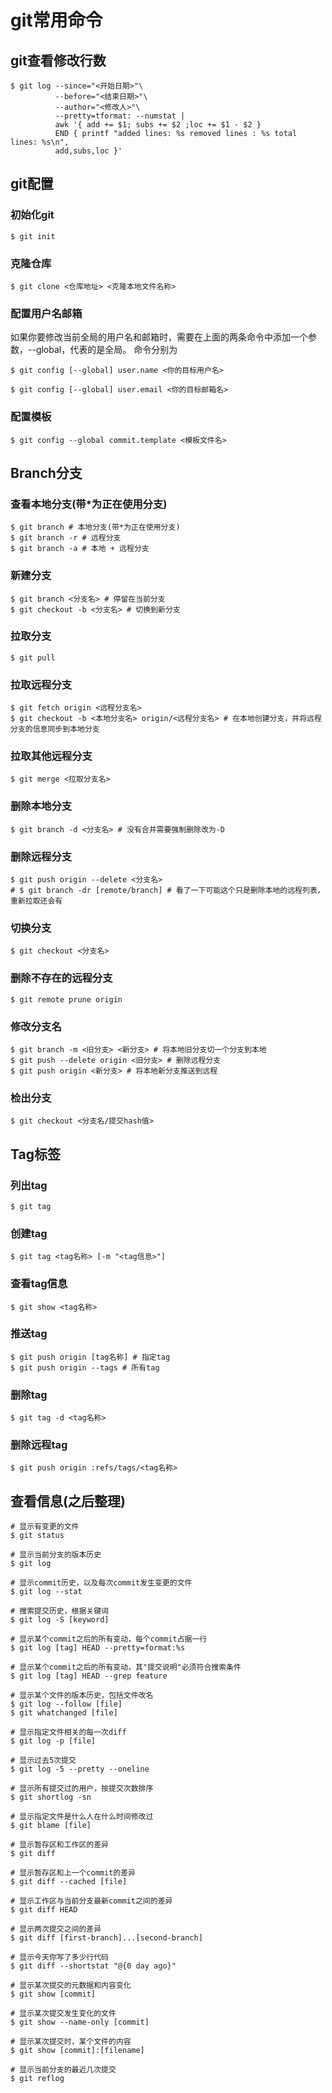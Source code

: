 # git常用命令
## git查看修改行数
```shell
$ git log --since="<开始日期>"\
          --before="<结束日期>"\
          --author="<修改人>"\
          --pretty=tformat: --numstat |
          awk '{ add += $1; subs += $2 ;loc += $1 - $2 }
          END { printf "added lines: %s removed lines : %s total lines: %s\n",
          add,subs,loc }'
```
## git配置
### 初始化git
```shell
$ git init
```
### 克隆仓库
```shell
$ git clone <仓库地址> <克隆本地文件名称>
```
### 配置用户名邮箱
如果你要修改当前全局的用户名和邮箱时，需要在上面的两条命令中添加一个参数，--global，代表的是全局。
命令分别为
```shell
$ git config [--global] user.name <你的目标用户名>
```
```shell
$ git config [--global] user.email <你的目标邮箱名>
```
### 配置模板
```shell
$ git config --global commit.template <模板文件名>
```
## Branch分支
### 查看本地分支(带*为正在使用分支)
```shell
$ git branch # 本地分支(带*为正在使用分支)
$ git branch -r # 远程分支
$ git branch -a # 本地 + 远程分支
```
### 新建分支
```shell
$ git branch <分支名> # 停留在当前分支
$ git checkout -b <分支名> # 切换到新分支
```
### 拉取分支
```shell
$ git pull
```
### 拉取远程分支
```shell
$ git fetch origin <远程分支名>
$ git checkout -b <本地分支名> origin/<远程分支名> # 在本地创建分支，并将远程分支的信息同步到本地分支
```
### 拉取其他远程分支
```shell
$ git merge <拉取分支名>
```
### 删除本地分支
```shell
$ git branch -d <分支名> # 没有合并需要强制删除改为-D
```
### 删除远程分支
```shell
$ git push origin --delete <分支名>
# $ git branch -dr [remote/branch] # 看了一下可能这个只是删除本地的远程列表，重新拉取还会有
```
### 切换分支
```shell
$ git checkout <分支名>
```
### 删除不存在的远程分支
```shell
$ git remote prune origin
```
### 修改分支名
```shell
$ git branch -m <旧分支> <新分支> # 将本地旧分支切一个分支到本地
$ git push --delete origin <旧分支> # 删除远程分支
$ git push origin <新分支> # 将本地新分支推送到远程
```
### 检出分支
```shell
$ git checkout <分支名/提交hash值>
```
## Tag标签
### 列出tag
```shell
$ git tag
```
### 创建tag
```shell
$ git tag <tag名称> [-m "<tag信息>"]
```
### 查看tag信息
```shell
$ git show <tag名称>
```
### 推送tag
```shell
$ git push origin [tag名称] # 指定tag
$ git push origin --tags # 所有tag
```
### 删除tag
```shell
$ git tag -d <tag名称>
```
### 删除远程tag
```
$ git push origin :refs/tags/<tag名称>
```
## 查看信息(之后整理)
```shell
# 显示有变更的文件
$ git status

# 显示当前分支的版本历史
$ git log

# 显示commit历史，以及每次commit发生变更的文件
$ git log --stat

# 搜索提交历史，根据关键词
$ git log -S [keyword]

# 显示某个commit之后的所有变动，每个commit占据一行
$ git log [tag] HEAD --pretty=format:%s

# 显示某个commit之后的所有变动，其"提交说明"必须符合搜索条件
$ git log [tag] HEAD --grep feature

# 显示某个文件的版本历史，包括文件改名
$ git log --follow [file]
$ git whatchanged [file]

# 显示指定文件相关的每一次diff
$ git log -p [file]

# 显示过去5次提交
$ git log -5 --pretty --oneline

# 显示所有提交过的用户，按提交次数排序
$ git shortlog -sn

# 显示指定文件是什么人在什么时间修改过
$ git blame [file]

# 显示暂存区和工作区的差异
$ git diff

# 显示暂存区和上一个commit的差异
$ git diff --cached [file]

# 显示工作区与当前分支最新commit之间的差异
$ git diff HEAD

# 显示两次提交之间的差异
$ git diff [first-branch]...[second-branch]

# 显示今天你写了多少行代码
$ git diff --shortstat "@{0 day ago}"

# 显示某次提交的元数据和内容变化
$ git show [commit]

# 显示某次提交发生变化的文件
$ git show --name-only [commit]

# 显示某次提交时，某个文件的内容
$ git show [commit]:[filename]

# 显示当前分支的最近几次提交
$ git reflog
```
